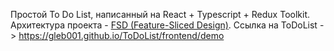 Простой To Do List, написанный на React + Typescript + Redux Toolkit.
Архитектура проекта - [FSD (Feature-Sliced Design)](https://feature-sliced.design/ru/docs/get-started/overview).
Ссылка на ToDoList -> https://gleb001.github.io/ToDoList/frontend/demo
